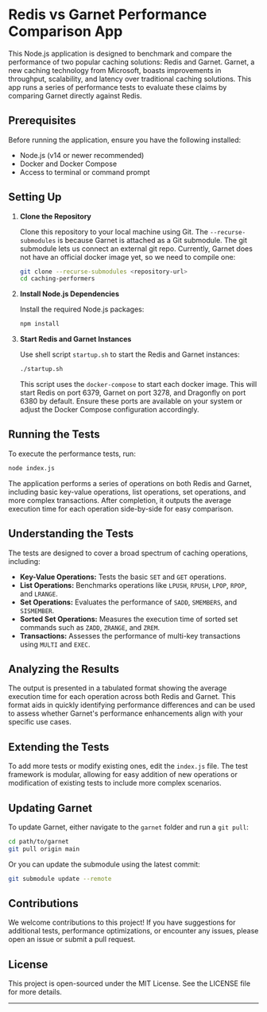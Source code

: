 # Redis vs Garnet Performance Comparison App

This Node.js application is designed to benchmark and compare the performance of two popular caching solutions: Redis and Garnet. Garnet, a new caching technology from Microsoft, boasts improvements in throughput, scalability, and latency over traditional caching solutions. This app runs a series of performance tests to evaluate these claims by comparing Garnet directly against Redis.

## Prerequisites

Before running the application, ensure you have the following installed:

- Node.js (v14 or newer recommended)
- Docker and Docker Compose
- Access to terminal or command prompt

## Setting Up

1. **Clone the Repository**

   Clone this repository to your local machine using Git. The `--recurse-submodules` is because Garnet is attached as a Git submodule. The git submodule lets us connect an external git repo. Currently, Garnet does not have an official docker image yet, so we need to compile one:

   ```bash
   git clone --recurse-submodules <repository-url>
   cd caching-performers
   ```

2. **Install Node.js Dependencies**

   Install the required Node.js packages:

   ```bash
   npm install
   ```

3. **Start Redis and Garnet Instances**

   Use shell script `startup.sh` to start the Redis and Garnet instances:

   ```bash
   ./startup.sh
   ```

   This script uses the `docker-compose` to start each docker image.
   This will start Redis on port 6379, Garnet on port 3278, and Dragonfly on port 6380 by default. Ensure these ports are available on your system or adjust the Docker Compose configuration accordingly.

## Running the Tests

To execute the performance tests, run:

```bash
node index.js
```

The application performs a series of operations on both Redis and Garnet, including basic key-value operations, list operations, set operations, and more complex transactions. After completion, it outputs the average execution time for each operation side-by-side for easy comparison.

## Understanding the Tests

The tests are designed to cover a broad spectrum of caching operations, including:

- **Key-Value Operations:** Tests the basic `SET` and `GET` operations.
- **List Operations:** Benchmarks operations like `LPUSH`, `RPUSH`, `LPOP`, `RPOP`, and `LRANGE`.
- **Set Operations:** Evaluates the performance of `SADD`, `SMEMBERS`, and `SISMEMBER`.
- **Sorted Set Operations:** Measures the execution time of sorted set commands such as `ZADD`, `ZRANGE`, and `ZREM`.
- **Transactions:** Assesses the performance of multi-key transactions using `MULTI` and `EXEC`.

## Analyzing the Results

The output is presented in a tabulated format showing the average execution time for each operation across both Redis and Garnet. This format aids in quickly identifying performance differences and can be used to assess whether Garnet's performance enhancements align with your specific use cases.

## Extending the Tests

To add more tests or modify existing ones, edit the `index.js` file. The test framework is modular, allowing for easy addition of new operations or modification of existing tests to include more complex scenarios.

## Updating Garnet

To update Garnet, either navigate to the `garnet` folder and run a `git pull`:

```bash
cd path/to/garnet
git pull origin main
```

Or you can update the submodule using the latest commit:

```bash
git submodule update --remote
```

## Contributions

We welcome contributions to this project! If you have suggestions for additional tests, performance optimizations, or encounter any issues, please open an issue or submit a pull request.

## License

This project is open-sourced under the MIT License. See the LICENSE file for more details.

---
